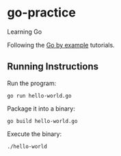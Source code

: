 # go-practice
Learning Go

Following the [Go by example](https://gobyexample.com/) tutorials.

## Running Instructions

Run the program:
```shell
go run hello-world.go
```

Package it into a binary:
```shell
go build hello-world.go
```

Execute the binary:
```shell
./hello-world
```
